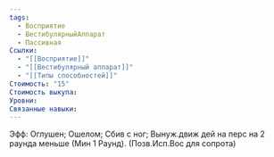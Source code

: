 ```yaml
---
tags:
  - Восприятие
  - ВестибулярныйАппарат
  - Пассивная
Ссылки:
  - "[[Восприятие]]"
  - "[[Вестибулярный аппарат]]"
  - "[[Типы способностей]]"
Стоимость: "15"
Стоимость выкупа: 
Уровни: 
Связанные навыки:
---
```

Эфф: Оглушен; Ошелом; Сбив с ног; Вынуж.движ дей на перс на 2 раунда меньше (Мин 1 Раунд). (Позв.Исп.Вос для сопрота)